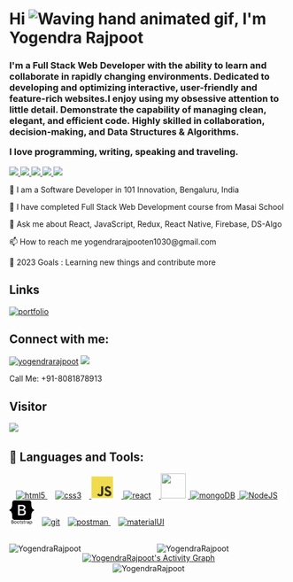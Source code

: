 <h1 align="left">Hi  <img src="https://raw.githubusercontent.com/nixin72/nixin72/master/wave.gif" 
         alt="Waving hand animated gif"
         height="45"
         width="45" />, I'm Yogendra Rajpoot</h1>
<h3 align="left">I'm a Full Stack Web Developer with the ability to learn and collaborate in rapidly changing environments. Dedicated to developing and optimizing interactive, user-friendly and feature-rich websites.I enjoy using my obsessive attention to little detail. Demonstrate the capability of managing clean, elegant, and efficient code. Highly skilled in collaboration, decision-making, and Data Structures & Algorithms.

I love programming, writing, speaking and traveling.

</h3>

<div align= "left">
<a href="https://www.javascript.com/">
<img src="https://img.shields.io/badge/JS-Javascript-red"/>
</a>
<a href="https://reactjs.org/">
<img src="https://img.shields.io/badge/React-React-blue"/>
</a>
<a href="https://nodejs.org/en/">
<img src="https://img.shields.io/badge/Node-node-green"/>
</a>
<a href="https://expressjs.com/">
<img src="https://img.shields.io/badge/express-Express-blueviolet"/>
</a>
<a href="https://www.mongodb.com/">
<img src="https://img.shields.io/badge/Mongodb-mongodb-brightgreen"/>
</a>

</div>

<!-- <div align="right">
<img  alt="GIF" src="https://i.ibb.co/6ghjPhy/coding.gif" width="40%" height="40%" />

</div>
 -->
<div align="left">         
   <p> 💼 I am a Software Developer in 101 Innovation, Bengaluru, India</p>
   <p> 🌱 I have completed Full Stack Web Development course from Masai School</p>
   <p> 💬 Ask me about React, JavaScript, Redux, React Native, Firebase, DS-Algo</p>
   <p> 📫 How to reach me yogendrarajpooten1030@gmail.com</p>
  <p>🥅 2023 Goals : Learning new things and contribute more</p>
</div>

## Links

[![portfolio](https://img.shields.io/badge/my_portfolio-000?style=for-the-badge&logo=ko-fi&logoColor=white)](https://yogendrarajpootportfoliolink.netlify.app/)

## Connect with me:

<span align="left">
  <a href="https://www.linkedin.com/in/yogendrarajpoot/" target="blank"><img src="https://img.shields.io/badge/LinkedIn-0077B5?style=for-the-badge&logo=linkedin&logoColor=white" alt="yogendrarajpoot"/></a>
      <a href="mailto:yogendrarajpooten1030@gmail.com">
        <img src="https://img.shields.io/badge/Gmail-D14836?style=for-the-badge&logo=gmail&logoColor=white"   />
      </a>
    <p>Call Me: +91-8081878913</p>
</span>

## Visitor

![](https://visitor-badge.glitch.me/badge?page_id=YogendraRajpoot.YogendraRajpoot)

<!-- ## ❤ Views and Followers -->
<!-- <a href="https://github.com/YogendraRajpoot/github-profile-views-counter">
    <img src="https://komarev.com/ghpvc/?username=YogendraRajpoot">
</a> -->
<!-- <a href="https://github.com/YogendraRajpoot?tab=followers"><img src="https://img.shields.io/github/followers/YogendraRajpoot?label=Followers&style=social" alt="GitHub Badge"></a> -->

## 🚀 Languages and Tools:

<a href="https://www.w3.org/html/" target="_blank" style=" margin-left:2%; border:2px solid white"><img style="width:40px; height:40px" src="https://cdn.jsdelivr.net/gh/devicons/devicon/icons/html5/html5-original.svg" alt="html5"/> </a>
<a href="https://www.w3schools.com/css/" target="_blank" style=" margin-left:2%; border:2px solid white"><img style="width:40px ;height:40px" src="https://cdn.jsdelivr.net/gh/devicons/devicon/icons/css3/css3-original.svg" alt="css3"/></a><a href="https://developer.mozilla.org/en-US/docs/Web/JavaScript" target="_blank" style=" margin-left:2%; border:2px solid white"> <img style="width:40px ;height:40px" src="https://raw.githubusercontent.com/devicons/devicon/master/icons/javascript/javascript-original.svg" alt="javascript" /></a><a href="https://reactjs.org/" target="_blank" style=" margin-left:2%; border:2px solid white"> <img style="width:45px ;height:45px" src="https://cdn.jsdelivr.net/gh/devicons/devicon/icons/react/react-original.svg" alt="react" /></a><a href="https://redux.js.org" target="_blank" style=" margin-left:2%; border:2px solid white"> <img style="width:45px ;height:45px" src="https://img.icons8.com/color/48/000000/redux.png" style="margin-left:2% border:2px solid white"/></a><a href="https://reactjs.org/" target="_blank" style="border:2px solid white"> <img style="width:45px;height:45px" src="https://cdn.jsdelivr.net/gh/devicons/devicon/icons/mongodb/mongodb-original.svg" alt="mongoDB" style="border:2px solid white"/></a><a href="https://reactjs.org/" target="_blank" style="border:2px solid white"> <img style="width:45px ;height:45px" src="https://cdn.jsdelivr.net/gh/devicons/devicon/icons/nodejs/nodejs-original.svg" alt="NodeJS"/></a><a href="https://getbootstrap.com" target="_blank" style=" margin-left:2%; border:2px solid white"> <img style="width:45px ;height:45px" src="https://raw.githubusercontent.com/devicons/devicon/master/icons/bootstrap/bootstrap-plain-wordmark.svg" alt="bootstrap"/></a><a href="https://git-scm.com/" target="_blank" style=" margin-left:2%; border:2px solid white"><img style="width:45px ;height:45px" src="https://www.vectorlogo.zone/logos/git-scm/git-scm-icon.svg" alt="git"/></a><a href="https://postman.com" target="_blank" style=" margin-left:2%; border:2px solid white"><img style="width:45px ;height:45px" src="https://www.vectorlogo.zone/logos/getpostman/getpostman-icon.svg" alt="postman"   /> </a><a href="https://mui.com/" target="_blank" style=" margin-left:2%; border:2px solid white"><img style="width:45px ;height:45px" src="https://mui.com/static/logo.png" alt="materialUI"/></a>
<br/>
<br/>

<div align="left">
  <p>
    <img align="left" src="https://github-readme-stats.vercel.app/api?username=YogendraRajpoot&theme=synthwave" alt="YogendraRajpoot" width="47%" />
    <img align="right" src="https://github-readme-streak-stats.herokuapp.com/?user=YogendraRajpoot&theme=synthwave" alt="YogendraRajpoot" width="47%" />
  </p>
</div>
 
 
<div align="center">
<a href="https://github.com/YogendraRajpoot/github-readme-activity-graph"><img alt="YogendraRajpoot's Activity Graph" src="https://activity-graph.herokuapp.com/graph?username=YogendraRajpoot&bg_color=1F222E&color=F8D866&line=F85D7F&point=FFFFFF&hide_border=true" /></a>
</div>
  
<div align="center">
   <img align="center"src="https://github-readme-stats.vercel.app/api/top-langs?username=YogendraRajpoot&theme=synthwave" alt="YogendraRajpoot" />
</div>
